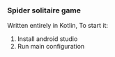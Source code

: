 ### Spider solitaire game

Written entirely in Kotlin, 
To start it:
1. Install android studio
2. Run main configuration
